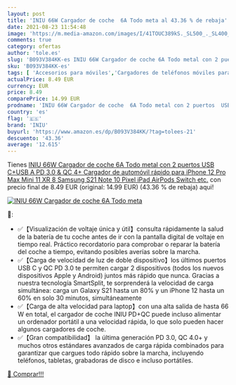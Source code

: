 ```yaml
---
layout: post
title: 'INIU 66W Cargador de coche  6A Todo meta al 43.36 % de rebaja'
date: 2021-08-23 11:54:48
image: 'https://m.media-amazon.com/images/I/41TOUC389kS._SL500_._SL400_.jpg'
comments: true
category: ofertas
author: 'tole.es'
slug: 'B093V384KK-es INIU 66W Cargador de coche 6A Todo metal con 2 puertos USB...'
sku: 'B093V384KK-es'
tags: [ 'Accesorios para móviles','Cargadores de teléfonos móviles para coches','Cargadores para móviles','Comunicación móvil y accesorios','Electrónica','iniu','ipad','iphone', ]
actualPrice: 8.49 EUR
currency: EUR
price: 8.49
comparePrice: 14.99 EUR
prodname: 'INIU 66W Cargador de coche  6A Todo metal con 2 puertos  USB C+USB A  PD 3.0 & QC 4+ Cargador de automóvil rápido para iPhone 12 Pro Max Mini 11 XR 8 Samsung S21 Note 10 Pixel iPad AirPods Switch etc.'
country: 'es'
flag: '🇪🇸'
brand: 'INIU'
buyurl: 'https://www.amazon.es/dp/B093V384KK/?tag=tolees-21'
descuento: '43.36'
average: '12.615'
---
```


Tienes [INIU 66W Cargador de coche  6A Todo metal con 2 puertos  USB C+USB A  PD 3.0 & QC 4+ Cargador de automóvil rápido para iPhone 12 Pro Max Mini 11 XR 8 Samsung S21 Note 10 Pixel iPad AirPods Switch etc.](https://www.amazon.es/dp/B093V384KK/?tag=tolees-21) con precio final de  8.49 EUR (original: 14.99 EUR) (43.36 %  de rebaja) aqui!

[![INIU 66W Cargador de coche  6A Todo meta](https://m.media-amazon.com/images/I/41TOUC389kS._SL500_._SL400_.jpg)](https://www.amazon.es/dp/B093V384KK/?tag=tolees-21)

🔎:

- ✅【Visualización de voltaje única y útil】consulta rápidamente la salud de la batería de tu coche antes de ir con la pantalla digital de voltaje en tiempo real. Práctico recordatorio para comprobar o reparar la batería del coche a tiempo, evitando posibles averías sobre la marcha.
- ✅【Carga de velocidad de luz de doble dispositivo】los últimos puertos USB C y QC PD 3.0 te permiten cargar 2 dispositivos (todos los nuevos dispositivos Apple y Android) juntos más rápido que nunca. Gracias a nuestra tecnología SmartSplit, te sorprenderá la velocidad de carga simultánea: carga un Galaxy S21 hasta un 80% y un iPhone 12 hasta un 60% en solo 30 minutos, simultáneamente
- ✅【Carga de alta velocidad para laptop】con una alta salida de hasta 66 W en total, el cargador de coche INIU PD+QC puede incluso alimentar un ordenador portátil a una velocidad rápida, lo que solo pueden hacer algunos cargadores de coche.
- ✅【Gran compatibilidad】 la última generación PD 3.0, QC 4.0+ y muchos otros estándares avanzados de carga rápida combinados para garantizar que cargues todo rápido sobre la marcha, incluyendo teléfonos, tabletas, grabadoras de disco e incluso portátiles.

[🛒 Comprar!!!](https://www.amazon.es/dp/B093V384KK/?tag=tolees-21)
